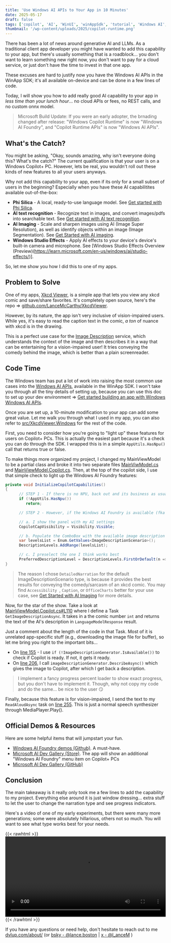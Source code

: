 ```yaml
---
title: 'Use Windows AI APIs to Your App in 10 Minutes'
date: 2025-05-17
draft: false
tags: ['copilot', 'AI', 'WinUI', 'winAppSdk', 'tutorial', 'Windows AI', 'Windows AI Foundry']
thumbnail: '/wp-content/uploads/2025/copilot-runtime.png'
---
```


There has been a lot of news around generative AI and LLMs. As a traditional client app developer you might have wanted to add this capability to your app, but there's usually something that is a roadblock... you don't want to learn something new right now, you don't want to pay for a cloud service, or just don't have the time to invest in that one app. 

These excuses are hard to justify now you have the Windows AI APIs in the WinApp SDK; it's all available on-device and can be done in a few lines of code.

Today, I will show you how to add really good AI capability to your app in _less time than your lunch hour_... no cloud APIs or fees, no REST calls, and no custom onnx model. 

> Microsoft Build Update: If you were an early adopter, the brnading changed after release: "Windows Copilot Runtime" is now "Windows AI Foundry", and "Copilot Runtime APIs" is now "Windows AI APIs".

## What's the Catch?

You might be asking, "Okay, sounds amazing, why isn't everyone doing this? What's the catch?" The current qualification is that your user is on a Windows Copilot+ PC. However, lets be real, you wouldn't roll out these kinds of new features to all your users anyways. 

Why not add this capability to your app, even if its only for a small subset of users in the beginning? Especially when you have these AI capabilitites available out-of-the-box:

- **Phi Silica** - A local, ready-to-use language model. See [Get started with Phi Silica](https://learn.microsoft.com/en-us/windows/ai/apis/phi-silica).
- **AI text recognition** - Recognize text in images, and convert images/pdfs into searchable text. See [Get started with AI text recognition](https://learn.microsoft.com/en-us/windows/ai/apis/text-recognition).
- **AI Imaging** - Scale and sharpen images using AI (Image Super Resolution), as well as identify objects within an image (Image Segmentation). See [Get Started with AI imaging](https://learn.microsoft.com/en-us/windows/ai/apis/imaging).
- **Windows Studio Effects** - Apply AI effects to your device's device's built-in camera and microphone. See [Windows Studio Effects Overview (Preview)(https://learn.microsoft.com/en-us/windows/ai/studio-effects/)].

So, let me show you how I did this to one of my apps.

## Problem to Solve

One of my apps, [Xkcd Viewer](https://apps.microsoft.com/detail/9PMCKHT7M93P?hl=en-us&gl=US&ocid=pdpshare), is a simple app that lets you view any xkcd comic and save/share favorites. It's completely open source, here's the repo => [github.com/LanceMcCarthy/XkcdViewer](https://github.com/LanceMcCarthy/XkcdViewer).

However, by its nature, the app isn't very inclusive of vision-impaired users. While yes, it's easy to read the caption text in the comic, *a ton* of nuance with xkcd is in the drawing. 

This is a perfect use case for the [Image Description](https://learn.microsoft.com/en-us/windows/ai/apis/imaging#what-can-i-do-with-image-description) service, which understands the context of the image and then describes it in a way that can be entertaining for a vision-impaired user! It tries conveying the comedy behind the image, which is better than a plain screenreader.

## Code Time

The Windows team has put a lot of work into raising the most common use cases into the [Windows AI APIs](https://learn.microsoft.com/en-us/windows/ai/apis/), available in the WinApp SDK. I won't take you through all the tiny details of setting up, because you can use this doc to set up your dev environment => [Get started building an app with Windows Windows AI APIs](https://learn.microsoft.com/en-us/windows/ai/apis/get-started?tabs=winget%2Cwinui).

Once you are set up, a 10-minute modification to your app can add some great value. Let me walk you through what I used in my app, you can also refer to [src/XkcdViewer.Windows](https://github.com/LanceMcCarthy/XkcdViewer/tree/main/src/XkcdViewer.Windows) for the rest of the code. 

First, you need to consider how you're going to "light up" these features for users on Copilot+ PCs. This is actually the easiest part because it's a check you can do through the SDK. I wrapped this is in a simple `AppUtils.HasNpu()` call that returns true or false.

To make things more organized my project, I changed my MainViewModel to be a partial class and broke it into two separate files [MainViwModel.cs](https://github.com/LanceMcCarthy/XkcdViewer/blob/main/src/XkcdViewer.Windows/MainViewModel.cs) and [MainViewModel.Copilot.cs](https://github.com/LanceMcCarthy/XkcdViewer/blob/main/src/XkcdViewer.Windows/MainViewModel.Copilot.cs). Then, at the top of the copilot side, I use that simple check to light up the Windows AI Foundry features:

```csharp
private void InitializeCopilotCapabilities()
{
      // STEP 1 - If there is no NPU, back out and its business as usual.
      if (!AppUtils.HasNpu())
         return;

      // STEP 2 - However, if the Windows AI Foundry is available (fka Copilot Runtime), lets do a few things...

      // a. I show the panel with my AI settings
      CopilotCapVisibility = Visibility.Visible;

      // b. Populate the ComboBox with the available image description levels (the fault
      var levelsList = Enum.GetValues<ImageDescriptionScenario>();
      DescriptionLevels.AddRange(levelsList);

      // c. I preselect the one I think works best
      PreferredDescriptionLevel = DescriptionLevels.FirstOrDefault(n => n == ImageDescriptionScenario.DetailedNarration);
}
```
> The reason I chose `DetailedNarration` for the default ImageDescriptionScenario type, is because it provides the best results for conveying the comedy/sarcasm of an xkcd comic. You may find `Accessibility `, `Caption`, or `OfficeCharts` better for your use case, see [Get Started with AI Imaging](https://learn.microsoft.com/en-us/windows/ai/apis/imaging) for more details.

Now, for the star of the show. Take a look at [MainViewModel.Copilot.cs#L110](https://github.com/LanceMcCarthy/XkcdViewer/blob/d42038f3cbcaf2f62bb93857822e41a709f11ceb/src/XkcdViewer.Windows/MainViewModel.Copilot.cs#L110) where I define a Task `GetImageDescriptionAsync`. It takes in a the comic number `int` and returns the text of the AI's description in `LanguageModelResponse` result.

Just a comment about the length of the code in that Task. Most of it is unrelated app-specific stuff (e.g., downloading the image file for buffer), so let me bring you right to the important bits...

- On [line 155](https://github.com/LanceMcCarthy/XkcdViewer/blob/d42038f3cbcaf2f62bb93857822e41a709f11ceb/src/XkcdViewer.Windows/MainViewModel.Copilot.cs#L155) - I use `if (!ImageDescriptionGenerator.IsAvailable())` to check if Copilot is ready. If not, it gets it ready.
- On [line 206](https://github.com/LanceMcCarthy/XkcdViewer/blob/d42038f3cbcaf2f62bb93857822e41a709f11ceb/src/XkcdViewer.Windows/MainViewModel.Copilot.cs#L206), I call `imageDescriptionGenerator.DescribeAsync()` which gives the image to Copilot, after which I get back a description.

> I implement a fancy progress percent loader to show exact progress, but you don't have to implement it. Though, why not copy my code and do the same... be nice to the user 😏

Finally, because this feature is for vision-impaired, I send the text to my `ReadAloudAsync` task on [line 255](https://github.com/LanceMcCarthy/XkcdViewer/blob/d42038f3cbcaf2f62bb93857822e41a709f11ceb/src/XkcdViewer.Windows/MainViewModel.Copilot.cs#L225). This is just a normal speech synthesizer through MediaPlayer.Play().

## Official Demos & Resources

Here are some helpful items that will jumpstart your fun.

- [Windows AI Foundry demos (Github)](https://github.com/microsoft/WindowsAppSDK-Samples/tree/main/Samples/WindowsAIFoundry/cs-winui). A must-have.
- [Microsoft AI Dev Gallery (Store)](http://aka.ms/ai-dev-gallery-store). The app will show an additional "Windows AI Foundry" menu item on Copilot+ PCs
- [Microsoft AI Dev Gallery (GitHub)](https://github.com/microsoft/ai-dev-gallery)

## Conclusion

The main takeaway is it really only took me a few lines to add the capability to my project. Everything else around it is just window dressing... extra stuff to let the user to change the narration type and see progress indicators.

Here's a video of one of my early experiments, but there were many more generations; some were absolutely hillarious, others not so much. You will want to see what type works best for your needs.

{{< rawhtml >}} 
<video width=100% controls>
    <source src="/wp-content/uploads/2025/copilot-explains-xkcd.mp4" type="video/mp4">
    Your browser does not support the video tag.  
</video>
{{< /rawhtml >}}

If you have any questions or need help, don't hesitate to reach out to me [dvlup.com/about/](https://dvlup.com/page/about/) (or [bsky - @lance.boston](https://bsky.app/profile/lance.boston) | [x - @l_anceM](https://x.com/l_anceM) )
